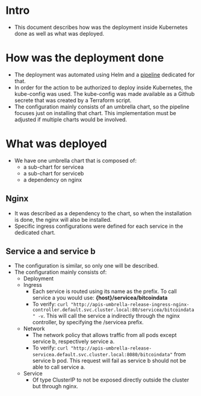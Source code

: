 # Intro
- This document describes how was the deployment inside Kubernetes done as well as what was deployed.

# How was the deployment done
- The deployment was automated using Helm and a [pipeline](../.github/workflows/deploy-to-kubernetes.yml) dedicated for that.
- In order for the action to be authorized to deploy inside Kubernetes, the kube-config was used. The kube-config was made available as a Github secrete that was created by a Terraform script.
- The configuration mainly consists of an umbrella chart, so the pipeline focuses just on installing that chart. This implementation must be adjusted if multiple charts would be involved.

# What was deployed
- We have one umbrella chart that is composed of:
  - a sub-chart for servicea
  - a sub-chart for serviceb
  - a dependency on nginx

## Nginx
- It was described as a dependency to the chart, so when the installation is done, the nginx will also be installed.
- Specific ingress configurations were defined for each service in the dedicated chart.

## Service a and service b
- The configuration is similar, so only one will be described.
- The configuration mainly consists of:
  - Deployment
  - Ingress
    - Each service is routed using its name as the prefix. To call service a you would use: **{host}/servicea/bitcoindata**
    - To verify: ```curl "http://apis-umbrella-release-ingress-nginx-controller.default.svc.cluster.local:80/servicea/bitcoindata" -v```.
    This will call the service a indirectly through the nginx controller, by specifying the /servicea prefix.
  - Network
    - The network policy that allows traffic from all pods except service b, respectively service a.
    - To verify: ```curl "http://apis-umbrella-release-servicea.default.svc.cluster.local:8080/bitcoindata"``` from service b pod.
    This request will fail as service b should not be able to call service a.
  - Service
    - Of type ClusterIP to not be exposed directly outside the cluster but through nginx.